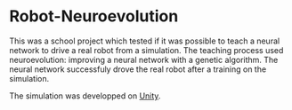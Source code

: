 # Robot-Neuroevolution
This was a school project which tested if it was possible to teach a neural network to drive a real robot from a simulation. The teaching process used neuroevolution: improving a neural network with a genetic algorithm.
The neural network successfuly drove the real robot after a training on the simulation.

The simulation was developped on [Unity](https://unity.com/).

